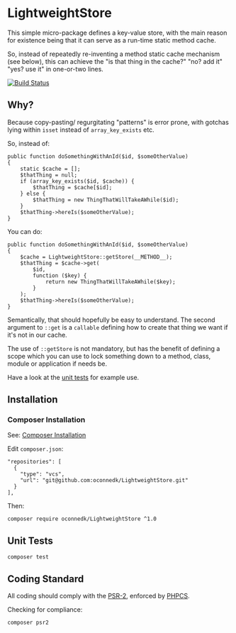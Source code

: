 LightweightStore
================

This simple micro-package defines a key-value store, with the main reason for existence being that it can serve as a run-time static method cache.

So, instead of repeatedly re-inventing a method static cache mechanism (see below), this can achieve the "is that thing in the cache?" "no? add it" "yes? use it" in one-or-two lines.

[![Build Status](https://travis-ci.org/oconnedk/LightweightStore.svg?branch=master)](https://travis-ci.org/oconnedk/LightweightStore)

Why?
----

Because copy-pasting/ regurgitating "patterns" is error prone, with gotchas lying within `isset` instead of `array_key_exists` etc.

So, instead of:

    public function doSomethingWithAnId($id, $someOtherValue)
    {
        static $cache = [];
        $thatThing = null;
        if (array_key_exists($id, $cache)) {
            $thatThing = $cache[$id];
        } else {
            $thatThing = new ThingThatWillTakeAWhile($id);
        }
        $thatThing->hereIs($someOtherValue);
    }

You can do:

    public function doSomethingWithAnId($id, $someOtherValue)
    {
        $cache = LightweightStore::getStore(__METHOD__);
        $thatThing = $cache->get(
            $id,
            function ($key) {
                return new ThingThatWillTakeAWhile($key);
            }
        );
        $thatThing->hereIs($someOtherValue);
    }

Semantically, that should hopefully be easy to understand. The second argument to `::get` is a `callable` defining how to create that thing we want if it's not in our cache.

The use of `::getStore` is not mandatory, but has the benefit of defining a scope which you can use to lock something down to a method, class, module or application if needs be.

Have a look at the [unit tests](/tests/agutils/LightweightStoreTest.php) for example use.

Installation
-------------

### Composer Installation

See: [Composer Installation](https://getcomposer.org/download/)

Edit `composer.json`:

    "repositories": [
      {
        "type": "vcs",
        "url": "git@github.com:oconnedk/LightweightStore.git"
      }
    ],

Then:

    composer require oconnedk/LightweightStore ^1.0 

Unit Tests
----------

    composer test

Coding Standard
---------------

All coding should comply with the [PSR-2](https://github.com/php-fig/fig-standards/blob/master/accepted/PSR-2-coding-style-guide.md), enforced by [PHPCS](https://github.com/squizlabs/PHP_CodeSniffer).

Checking for compliance:

    composer psr2



